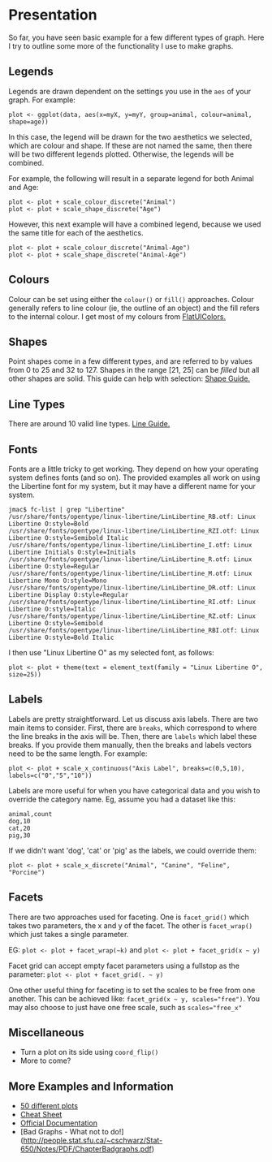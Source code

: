 Presentation 
=============

So far, you have seen basic example for a few different types
of graph. Here I try to outline some more of the functionality I use
to make graphs.

Legends
-------
Legends are drawn dependent on the settings you use in the `aes` of your
graph. For example:
```
plot <- ggplot(data, aes(x=myX, y=myY, group=animal, colour=animal, shape=age))
```
In this case, the legend will be drawn for the two aesthetics we selected,
which are colour and shape. If these are not named the same, then there will be
two different legends plotted. Otherwise, the legends will be combined.

For example, the following will result in a separate legend for both Animal
and Age:
```
plot <- plot + scale_colour_discrete("Animal")
plot <- plot + scale_shape_discrete("Age")
```
However, this next example will have a combined legend, because we used the
same title for each of the aesthetics.
```
plot <- plot + scale_colour_discrete("Animal-Age")
plot <- plot + scale_shape_discrete("Animal-Age")
```

Colours
-------
Colour can be set using either the `colour()` or `fill()` approaches.
Colour generally refers to line colour (ie, the outline of an object) and
the fill refers to the internal colour. 
I get most of my colours from [FlatUIColors.](https://flatuicolors.com/)

Shapes
------
Point shapes come in a few different types, and are referred to by values
from 0 to 25 and 32 to 127. Shapes in the range [21, 25] can be *filled*
but all other shapes are solid. This guide can help with selection:
[Shape Guide.](http://sape.inf.usi.ch/quick-reference/ggplot2/shape)

Line Types
----------
There are around 10 valid line types.
[Line Guide.](http://sape.inf.usi.ch/quick-reference/ggplot2/linetype)

Fonts
-----
Fonts are a little tricky to get working. They depend on how your operating
system defines fonts (and so on). The provided examples all work on using
the Libertine font for my system, but it may have a different name for your
system.

```
jmac$ fc-list | grep "Libertine"
/usr/share/fonts/opentype/linux-libertine/LinLibertine_RB.otf: Linux Libertine O:style=Bold
/usr/share/fonts/opentype/linux-libertine/LinLibertine_RZI.otf: Linux Libertine O:style=Semibold Italic
/usr/share/fonts/opentype/linux-libertine/LinLibertine_I.otf: Linux Libertine Initials O:style=Initials
/usr/share/fonts/opentype/linux-libertine/LinLibertine_R.otf: Linux Libertine O:style=Regular
/usr/share/fonts/opentype/linux-libertine/LinLibertine_M.otf: Linux Libertine Mono O:style=Mono
/usr/share/fonts/opentype/linux-libertine/LinLibertine_DR.otf: Linux Libertine Display O:style=Regular
/usr/share/fonts/opentype/linux-libertine/LinLibertine_RI.otf: Linux Libertine O:style=Italic
/usr/share/fonts/opentype/linux-libertine/LinLibertine_RZ.otf: Linux Libertine O:style=Semibold
/usr/share/fonts/opentype/linux-libertine/LinLibertine_RBI.otf: Linux Libertine O:style=Bold Italic

```
I then use "Linux Libertine O" as my selected font, as follows:

```
plot <- plot + theme(text = element_text(family = "Linux Libertine O", size=25))
```

Labels
------
Labels are pretty straightforward. Let us discuss axis labels.
There are two main items to consider. First, there are `breaks`, which
correspond to where the line breaks in the axis will be. Then, there are
`labels` which label these breaks. If you provide them manually, then the
breaks and labels vectors need to be the same length. For example:
```
plot <- plot + scale_x_continuous("Axis Label", breaks=c(0,5,10), labels=c("0","5","10"))
```

Labels are more useful for when you have categorical data and you wish to override
the category name. Eg, assume you had a dataset like this:
```
animal,count
dog,10
cat,20
pig,30
```

If we didn't want 'dog', 'cat' or 'pig' as the labels, we could override them:
```
plot <- plot + scale_x_discrete("Animal", "Canine", "Feline", "Porcine")
```

Facets
------
There are two approaches used for faceting. One is `facet_grid()` which takes
two parameters, the x and y of the facet. The other is `facet_wrap()` which
just takes a single parameter.

EG:
`plot <- plot + facet_wrap(~k)` and `plot <- plot + facet_grid(x ~ y)`

Facet grid can accept empty facet parameters using a fullstop as the parameter:
`plot <- plot + facet_grid(. ~ y)`

One other useful thing for faceting is to set the scales to be free from one
another. This can be achieved like: `facet_grid(x ~ y, scales="free")`.
You may also choose to just have one free scale, such as `scales="free_x"`


Miscellaneous
-------------
* Turn a plot on its side using `coord_flip()`
* More to come?

More Examples and Information
----------------------------

* [50 different plots](http://r-statistics.co/Top50-Ggplot2-Visualizations-MasterList-R-Code.html)
* [Cheat Sheet](https://www.rstudio.com/wp-content/uploads/2015/03/ggplot2-cheatsheet.pdf)
* [Official Documentation](http://ggplot2.tidyverse.org/reference/)
* [Bad Graphs - What not to do!] (http://people.stat.sfu.ca/~cschwarz/Stat-650/Notes/PDF/ChapterBadgraphs.pdf)
